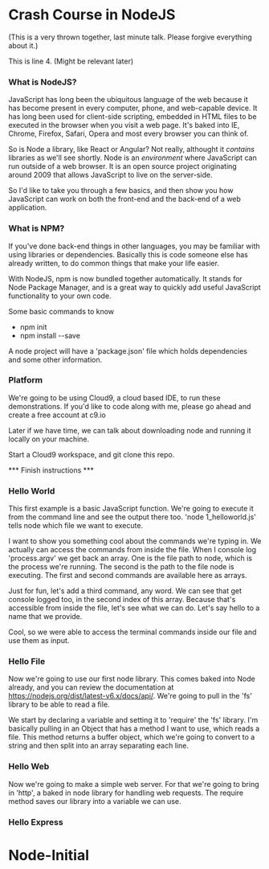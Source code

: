 # Crash Course in NodeJS
(This is a very thrown together, last minute talk. Please forgive everything about it.)

This is line 4. (Might be relevant later)

### What is NodeJS?
JavaScript has long been the ubiquitous language of the web because it has become present in every computer, phone, and web-capable device. It has long been used for client-side scripting, embedded in HTML files to be executed in the browser when you visit a web page. It's baked into IE, Chrome, Firefox, Safari, Opera and most every browser you can think of.

So is Node a library, like React or Angular? Not really, althought it *contains* libraries as we'll see shortly.  Node is an *environment* where JavaScript can run outside of a web browser.  It is an open source project originating around 2009 that allows JavaScript to live on the server-side.

So I'd like to take you through a few basics, and then show you how JavaScript can work on both the front-end and the back-end of a web application.

### What is NPM?
If you've done back-end things in other languages, you may be familiar with using libraries or dependencies. Basically this is code someone else has already written, to do common things that make your life easier.

With NodeJS, npm is now bundled together automatically.  It stands for Node Package Manager, and is a great way to quickly add useful JavaScript functionality to your own code.

Some basic commands to know
- npm init
- npm install --save

A node project will have a 'package.json' file which holds dependencies and some other information.

### Platform
We're going to be using Cloud9, a cloud based IDE, to run these demonstrations. If you'd like to code along with me, please go ahead and create a free account at c9.io

Later if we have time, we can talk about downloading node and running it locally on your machine.

Start a Cloud9 workspace, and git clone this repo.

*** Finish instructions ***




### Hello World
This first example is a basic JavaScript function. We're going to execute it from the command line and see the output there too.  'node 1_helloworld.js' tells node which file we want to execute.

I want to show you something cool about the commands we're typing in. We actually can access the commands from inside the file. When I console log 'process.argv' we get back an array.  One is the file path to node, which is the process we're running. The second is the path to the file node is executing. The first and second commands are available here as arrays.

Just for fun, let's add a third command, any word. We can see that get console logged too, in the second index of this array.  Because that's accessible from inside the file, let's see what we can do.  Let's say hello to a name that we provide.

Cool, so we were able to access the terminal commands inside our file and use them as input.

### Hello File
Now we're going to use our first node library.  This comes baked into Node already, and you can review the documentation at https://nodejs.org/dist/latest-v6.x/docs/api/. We're going to pull in the 'fs' library to be able to read a file.

We start by declaring a variable and setting it to 'require' the 'fs' library. I'm basically pulling in an Object that has a method I want to use, which reads a file. This method returns a buffer object, which we're going to convert to a string and then split into an array separating each line.

### Hello Web
Now we're going to make a simple web server. For that we're going to bring in 'http', a baked in node library for handling web requests. The require method saves our library into a variable we can use.

### Hello Express
# Node-Initial
